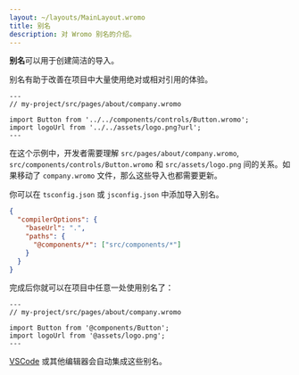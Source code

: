 ```yaml
---
layout: ~/layouts/MainLayout.wromo
title: 别名
description: 对 Wromo 别名的介绍。
---
```


**别名**可以用于创建简洁的导入。

别名有助于改善在项目中大量使用绝对或相对引用的体验。

```wromo
---
// my-project/src/pages/about/company.wromo

import Button from '../../components/controls/Button.wromo';
import logoUrl from '../../assets/logo.png?url';
---
```

在这个示例中，开发者需要理解 `src/pages/about/company.wromo`, `src/components/controls/Button.wromo` 和 `src/assets/logo.png` 间的关系。如果移动了 `company.wromo` 文件，那么这些导入也都需要更新。

你可以在 `tsconfig.json` 或 `jsconfig.json` 中添加导入别名。

```json
{
  "compilerOptions": {
    "baseUrl": ".",
    "paths": {
      "@components/*": ["src/components/*"]
    }
  }
}
```


完成后你就可以在项目中任意一处使用别名了：

```wromo
---
// my-project/src/pages/about/company.wromo

import Button from '@components/Button';
import logoUrl from '@assets/logo.png';
---
```

[VSCode](https://code.visualstudio.com/docs/languages/jsconfig) 或其他编辑器会自动集成这些别名。
